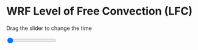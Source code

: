 <h1>WRF Level of Free Convection (LFC)</h1>
<p>Drag the slider to change the time</p>

<div class="slidecontainer">
<input oninput='setImage(this)' class="slider" type="range" min="0" max="49" value="0" step="1" />
<img id='img'/>
</div>

<script>
var img = document.getElementById('img');
var img_array = ['/assets/images/wrf/lc_wrfout_d01_2020-02-26_12:00:00.png',
'/assets/images/wrf/lc_wrfout_d01_2020-02-26_13:00:00.png',
'/assets/images/wrf/lc_wrfout_d01_2020-02-26_14:00:00.png',
'/assets/images/wrf/lc_wrfout_d01_2020-02-26_15:00:00.png',
'/assets/images/wrf/lc_wrfout_d01_2020-02-26_16:00:00.png',
'/assets/images/wrf/lc_wrfout_d01_2020-02-26_17:00:00.png',
'/assets/images/wrf/lc_wrfout_d01_2020-02-26_18:00:00.png',
'/assets/images/wrf/lc_wrfout_d01_2020-02-26_19:00:00.png',
'/assets/images/wrf/lc_wrfout_d01_2020-02-26_20:00:00.png',
'/assets/images/wrf/lc_wrfout_d01_2020-02-26_21:00:00.png',
'/assets/images/wrf/lc_wrfout_d01_2020-02-26_22:00:00.png',
'/assets/images/wrf/lc_wrfout_d01_2020-02-26_23:00:00.png',
'/assets/images/wrf/lc_wrfout_d01_2020-02-27_00:00:00.png',
'/assets/images/wrf/lc_wrfout_d01_2020-02-27_01:00:00.png',
'/assets/images/wrf/lc_wrfout_d01_2020-02-27_02:00:00.png',
'/assets/images/wrf/lc_wrfout_d01_2020-02-27_03:00:00.png',
'/assets/images/wrf/lc_wrfout_d01_2020-02-27_04:00:00.png',
'/assets/images/wrf/lc_wrfout_d01_2020-02-27_05:00:00.png',
'/assets/images/wrf/lc_wrfout_d01_2020-02-27_06:00:00.png',
'/assets/images/wrf/lc_wrfout_d01_2020-02-27_07:00:00.png',
'/assets/images/wrf/lc_wrfout_d01_2020-02-27_08:00:00.png',
'/assets/images/wrf/lc_wrfout_d01_2020-02-27_09:00:00.png',
'/assets/images/wrf/lc_wrfout_d01_2020-02-27_10:00:00.png',
'/assets/images/wrf/lc_wrfout_d01_2020-02-27_11:00:00.png',
'/assets/images/wrf/lc_wrfout_d01_2020-02-27_12:00:00.png',
'/assets/images/wrf/lc_wrfout_d01_2020-02-27_13:00:00.png',
'/assets/images/wrf/lc_wrfout_d01_2020-02-27_14:00:00.png',
'/assets/images/wrf/lc_wrfout_d01_2020-02-27_15:00:00.png',
'/assets/images/wrf/lc_wrfout_d01_2020-02-27_16:00:00.png',
'/assets/images/wrf/lc_wrfout_d01_2020-02-27_17:00:00.png',
'/assets/images/wrf/lc_wrfout_d01_2020-02-27_18:00:00.png',
'/assets/images/wrf/lc_wrfout_d01_2020-02-27_19:00:00.png',
'/assets/images/wrf/lc_wrfout_d01_2020-02-27_20:00:00.png',
'/assets/images/wrf/lc_wrfout_d01_2020-02-27_21:00:00.png',
'/assets/images/wrf/lc_wrfout_d01_2020-02-27_22:00:00.png',
'/assets/images/wrf/lc_wrfout_d01_2020-02-27_23:00:00.png',
'/assets/images/wrf/lc_wrfout_d01_2020-02-28_00:00:00.png',
'/assets/images/wrf/lc_wrfout_d01_2020-02-28_01:00:00.png',
'/assets/images/wrf/lc_wrfout_d01_2020-02-28_02:00:00.png',
'/assets/images/wrf/lc_wrfout_d01_2020-02-28_03:00:00.png',
'/assets/images/wrf/lc_wrfout_d01_2020-02-28_04:00:00.png',
'/assets/images/wrf/lc_wrfout_d01_2020-02-28_05:00:00.png',
'/assets/images/wrf/lc_wrfout_d01_2020-02-28_06:00:00.png',
'/assets/images/wrf/lc_wrfout_d01_2020-02-28_07:00:00.png',
'/assets/images/wrf/lc_wrfout_d01_2020-02-28_08:00:00.png',
'/assets/images/wrf/lc_wrfout_d01_2020-02-28_09:00:00.png',
'/assets/images/wrf/lc_wrfout_d01_2020-02-28_10:00:00.png',
'/assets/images/wrf/lc_wrfout_d01_2020-02-28_11:00:00.png',
'/assets/images/wrf/lc_wrfout_d01_2020-02-28_12:00:00.png',];
function setImage(obj)
{
        var value = obj.value;
        img.src = img_array[value];

}
</script>
